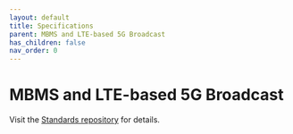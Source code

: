 ```yaml
---
layout: default
title: Specifications
parent: MBMS and LTE-based 5G Broadcast
has_children: false
nav_order: 0
---
```


# MBMS and LTE-based 5G Broadcast
Visit the [Standards repository](https://5g-mag.github.io/Standards/pages/lte-based-5g-broadcast.html) for details.
